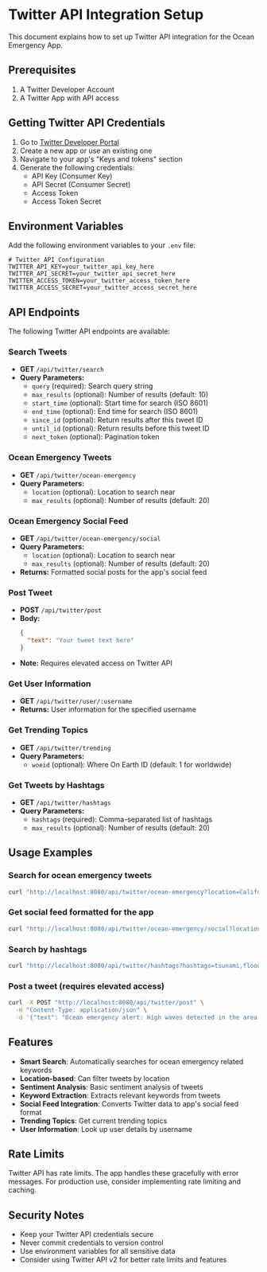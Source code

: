 # Twitter API Integration Setup

This document explains how to set up Twitter API integration for the Ocean Emergency App.

## Prerequisites

1. A Twitter Developer Account
2. A Twitter App with API access

## Getting Twitter API Credentials

1. Go to [Twitter Developer Portal](https://developer.twitter.com/en/portal/dashboard)
2. Create a new app or use an existing one
3. Navigate to your app's "Keys and tokens" section
4. Generate the following credentials:
   - API Key (Consumer Key)
   - API Secret (Consumer Secret)
   - Access Token
   - Access Token Secret

## Environment Variables

Add the following environment variables to your `.env` file:

```env
# Twitter API Configuration
TWITTER_API_KEY=your_twitter_api_key_here
TWITTER_API_SECRET=your_twitter_api_secret_here
TWITTER_ACCESS_TOKEN=your_twitter_access_token_here
TWITTER_ACCESS_SECRET=your_twitter_access_secret_here
```

## API Endpoints

The following Twitter API endpoints are available:

### Search Tweets
- **GET** `/api/twitter/search`
- **Query Parameters:**
  - `query` (required): Search query string
  - `max_results` (optional): Number of results (default: 10)
  - `start_time` (optional): Start time for search (ISO 8601)
  - `end_time` (optional): End time for search (ISO 8601)
  - `since_id` (optional): Return results after this tweet ID
  - `until_id` (optional): Return results before this tweet ID
  - `next_token` (optional): Pagination token

### Ocean Emergency Tweets
- **GET** `/api/twitter/ocean-emergency`
- **Query Parameters:**
  - `location` (optional): Location to search near
  - `max_results` (optional): Number of results (default: 20)

### Ocean Emergency Social Feed
- **GET** `/api/twitter/ocean-emergency/social`
- **Query Parameters:**
  - `location` (optional): Location to search near
  - `max_results` (optional): Number of results (default: 20)
- **Returns:** Formatted social posts for the app's social feed

### Post Tweet
- **POST** `/api/twitter/post`
- **Body:**
  ```json
  {
    "text": "Your tweet text here"
  }
  ```
- **Note:** Requires elevated access on Twitter API

### Get User Information
- **GET** `/api/twitter/user/:username`
- **Returns:** User information for the specified username

### Get Trending Topics
- **GET** `/api/twitter/trending`
- **Query Parameters:**
  - `woeid` (optional): Where On Earth ID (default: 1 for worldwide)

### Get Tweets by Hashtags
- **GET** `/api/twitter/hashtags`
- **Query Parameters:**
  - `hashtags` (required): Comma-separated list of hashtags
  - `max_results` (optional): Number of results (default: 20)

## Usage Examples

### Search for ocean emergency tweets
```bash
curl "http://localhost:8080/api/twitter/ocean-emergency?location=California&max_results=10"
```

### Get social feed formatted for the app
```bash
curl "http://localhost:8080/api/twitter/ocean-emergency/social?location=Florida&max_results=15"
```

### Search by hashtags
```bash
curl "http://localhost:8080/api/twitter/hashtags?hashtags=tsunami,flood,storm&max_results=20"
```

### Post a tweet (requires elevated access)
```bash
curl -X POST "http://localhost:8080/api/twitter/post" \
  -H "Content-Type: application/json" \
  -d '{"text": "Ocean emergency alert: High waves detected in the area. Stay safe!"}'
```

## Features

- **Smart Search**: Automatically searches for ocean emergency related keywords
- **Location-based**: Can filter tweets by location
- **Sentiment Analysis**: Basic sentiment analysis of tweets
- **Keyword Extraction**: Extracts relevant keywords from tweets
- **Social Feed Integration**: Converts Twitter data to app's social feed format
- **Trending Topics**: Get current trending topics
- **User Information**: Look up user details by username

## Rate Limits

Twitter API has rate limits. The app handles these gracefully with error messages. For production use, consider implementing rate limiting and caching.

## Security Notes

- Keep your Twitter API credentials secure
- Never commit credentials to version control
- Use environment variables for all sensitive data
- Consider using Twitter API v2 for better rate limits and features

